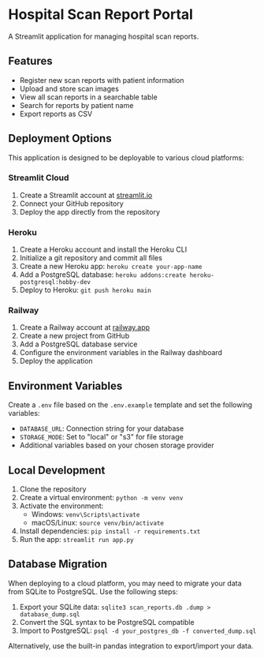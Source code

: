# Hospital Scan Report Portal

A Streamlit application for managing hospital scan reports.

## Features

- Register new scan reports with patient information
- Upload and store scan images
- View all scan reports in a searchable table
- Search for reports by patient name
- Export reports as CSV

## Deployment Options

This application is designed to be deployable to various cloud platforms:

### Streamlit Cloud

1. Create a Streamlit account at [streamlit.io](https://streamlit.io)
2. Connect your GitHub repository
3. Deploy the app directly from the repository

### Heroku

1. Create a Heroku account and install the Heroku CLI
2. Initialize a git repository and commit all files
3. Create a new Heroku app: `heroku create your-app-name`
4. Add a PostgreSQL database: `heroku addons:create heroku-postgresql:hobby-dev`
5. Deploy to Heroku: `git push heroku main`

### Railway

1. Create a Railway account at [railway.app](https://railway.app)
2. Create a new project from GitHub
3. Add a PostgreSQL database service
4. Configure the environment variables in the Railway dashboard
5. Deploy the application

## Environment Variables

Create a `.env` file based on the `.env.example` template and set the following variables:

- `DATABASE_URL`: Connection string for your database
- `STORAGE_MODE`: Set to "local" or "s3" for file storage
- Additional variables based on your chosen storage provider

## Local Development

1. Clone the repository
2. Create a virtual environment: `python -m venv venv`
3. Activate the environment:
   - Windows: `venv\Scripts\activate`
   - macOS/Linux: `source venv/bin/activate`
4. Install dependencies: `pip install -r requirements.txt`
5. Run the app: `streamlit run app.py`

## Database Migration

When deploying to a cloud platform, you may need to migrate your data from SQLite to PostgreSQL. Use the following steps:

1. Export your SQLite data: `sqlite3 scan_reports.db .dump > database_dump.sql`
2. Convert the SQL syntax to be PostgreSQL compatible
3. Import to PostgreSQL: `psql -d your_postgres_db -f converted_dump.sql`

Alternatively, use the built-in pandas integration to export/import your data.